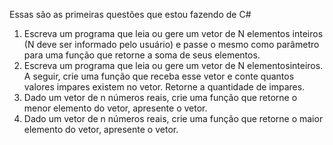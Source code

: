Essas são as primeiras questões que estou fazendo de C#

1. Escreva um programa que leia ou gere um vetor de N elementos inteiros (N deve ser informado pelo
usuário) e passe o mesmo como parâmetro para uma função que retorne a soma de seus elementos.
2. Escreva um programa que leia ou gere um vetor de N elementosinteiros. A seguir, crie uma função que receba
esse vetor e conte quantos valores impares existem no vetor. Retorne a quantidade de impares.
3. Dado um vetor de n números reais, crie uma função que retorne o menor elemento do vetor, apresente o
vetor.
4. Dado um vetor de n números reais, crie uma função que retorne o maior elemento do vetor, apresente o
vetor.
